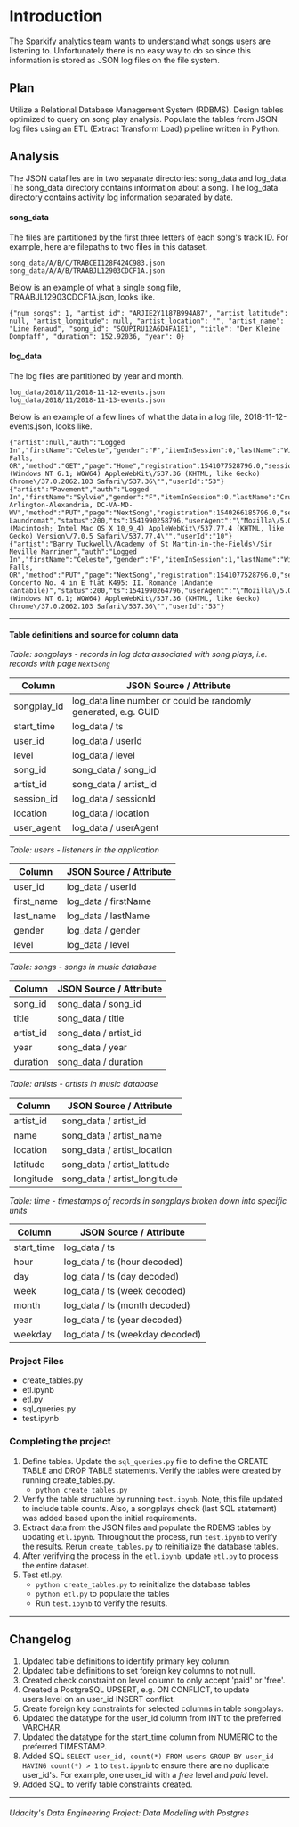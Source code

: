 # Introduction
The Sparkify analytics team wants to understand what songs users are listening to.  Unfortunately there is no easy way to do so since this information is stored as JSON log files on the file system.

## Plan
Utilize a Relational Database Management System (RDBMS).  Design tables optimized to query on song play analysis. Populate the tables from JSON log files using an ETL (Extract Transform Load) pipeline written in Python.

## Analysis
The JSON datafiles are in two separate directories: song_data and log_data.  The song_data directory contains information about a song.  The log_data directory contains activity log information separated by date.

#### song_data
The files are partitioned by the first three letters of each song's track ID. For example, here are filepaths to two files in this dataset.

    song_data/A/B/C/TRABCEI128F424C983.json
    song_data/A/A/B/TRAABJL12903CDCF1A.json

Below is an example of what a single song file, TRAABJL12903CDCF1A.json, looks like.

    {"num_songs": 1, "artist_id": "ARJIE2Y1187B994AB7", "artist_latitude": null, "artist_longitude": null, "artist_location": "", "artist_name": "Line Renaud", "song_id": "SOUPIRU12A6D4FA1E1", "title": "Der Kleine Dompfaff", "duration": 152.92036, "year": 0}

#### log_data
The log files are partitioned by year and month.

    log_data/2018/11/2018-11-12-events.json
    log_data/2018/11/2018-11-13-events.json

Below is an example of a few lines of what the data in a log file, 2018-11-12-events.json, looks like.

    {"artist":null,"auth":"Logged In","firstName":"Celeste","gender":"F","itemInSession":0,"lastName":"Williams","length":null,"level":"free","location":"Klamath Falls, OR","method":"GET","page":"Home","registration":1541077528796.0,"sessionId":438,"song":null,"status":200,"ts":1541990217796,"userAgent":"\"Mozilla\/5.0 (Windows NT 6.1; WOW64) AppleWebKit\/537.36 (KHTML, like Gecko) Chrome\/37.0.2062.103 Safari\/537.36\"","userId":"53"}
    {"artist":"Pavement","auth":"Logged In","firstName":"Sylvie","gender":"F","itemInSession":0,"lastName":"Cruz","length":99.16036,"level":"free","location":"Washington-Arlington-Alexandria, DC-VA-MD-WV","method":"PUT","page":"NextSong","registration":1540266185796.0,"sessionId":345,"song":"Mercy:The Laundromat","status":200,"ts":1541990258796,"userAgent":"\"Mozilla\/5.0 (Macintosh; Intel Mac OS X 10_9_4) AppleWebKit\/537.77.4 (KHTML, like Gecko) Version\/7.0.5 Safari\/537.77.4\"","userId":"10"}
    {"artist":"Barry Tuckwell\/Academy of St Martin-in-the-Fields\/Sir Neville Marriner","auth":"Logged In","firstName":"Celeste","gender":"F","itemInSession":1,"lastName":"Williams","length":277.15873,"level":"free","location":"Klamath Falls, OR","method":"PUT","page":"NextSong","registration":1541077528796.0,"sessionId":438,"song":"Horn Concerto No. 4 in E flat K495: II. Romance (Andante cantabile)","status":200,"ts":1541990264796,"userAgent":"\"Mozilla\/5.0 (Windows NT 6.1; WOW64) AppleWebKit\/537.36 (KHTML, like Gecko) Chrome\/37.0.2062.103 Safari\/537.36\"","userId":"53"}

***

#### Table definitions and source for column data

*Table:  songplays - records in log data associated with song plays, i.e. records with page `NextSong`*

|Column                          |JSON Source / Attribute|
|-------------------------------|-----------------------------
| songplay_id                   | log_data line number or could be randomly generated, e.g. GUID
|start_time | log_data / ts
|user_id | log_data / userId
| level | log_data / level
| song_id | song_data / song_id
| artist_id | song_data / artist_id
| session_id | log_data / sessionId
| location | log_data / location
| user_agent | log_data / userAgent

*Table:  users - listeners in the application*

|Column                         |JSON Source / Attribute|
|-------------------------------|-----------------------------
| user_id                       | log_data / userId
|first_name | log_data / firstName
|last_name | log_data / lastName
|gender | log_data / gender
| level | log_data / level

*Table:  songs - songs in music database*

|Column                         |JSON Source / Attribute|
|-------------------------------|-----------------------------
| song_id                       | song_data / song_id
| title | song_data / title
| artist_id | song_data / artist_id
| year | song_data / year
| duration | song_data / duration

*Table:  artists - artists in music database*

|Column                         |JSON Source / Attribute                      |
|-------------------------------|-----------------------------
| artist_id                     | song_data / artist_id
|name | song_data / artist_name
|location | song_data / artist_location
|latitude | song_data / artist_latitude
|longitude | song_data / artist_longitude

*Table:  time - timestamps of records in songplays broken down into specific units*

|Column                         | JSON Source / Attribute|
|-------------------------------|-----------------------------
| start_time                    |  log_data / ts
|hour | log_data / ts (hour decoded)
|day | log_data / ts (day decoded) 
|week | log_data / ts (week decoded)
|month | log_data / ts (month decoded)
|year | log_data / ts (year decoded)
|weekday | log_data / ts (weekday decoded)

### Project Files
* create_tables.py
* etl.ipynb
* etl.py
* sql_queries.py
* test.ipynb

### Completing the project
1.  Define tables.  Update the `sql_queries.py` file to define the CREATE TABLE and DROP TABLE statements.  Verify the tables were created by running create_tables.py.
    * `python create_tables.py`
2.  Verify the table structure by running `test.ipynb`.  Note, this file updated to include table counts.  Also, a songplays check (last SQL statement) was added based upon the initial requirements.
3. Extract data from the JSON files and populate the RDBMS tables by updating `etl.ipynb`.  Throughout the process, run `test.ipynb` to verify the results.  Rerun `create_tables.py` to reinitialize the database tables.
4. After verifying the process in the `etl.ipynb`, update `etl.py` to process the entire dataset.
5. Test etl.py.
    *  `python create_tables.py` to reinitialize the database tables
    *  `python etl.py` to populate the tables
    *  Run `test.ipynb` to verify the results.

***

## Changelog
1.  Updated table definitions to identify primary key column.
2.  Updated table definitions to set foreign key columns to not null.
3.  Created check constraint on level column to only accept 'paid' or 'free'.
4.  Created a PostgreSQL UPSERT, e.g. ON CONFLICT, to update users.level on an user_id INSERT conflict.
5.  Create foreign key constraints for selected columns in table songplays.
6.  Updated the datatype for the user_id column from INT to the preferred VARCHAR.
7.  Updated the datatype for the start_time column from NUMERIC to the preferred TIMESTAMP.
8.  Added SQL `SELECT user_id, count(*) FROM users GROUP BY user_id HAVING count(*) > 1` to `test.ipynb` to ensure there are no duplicate user_id's.  For example, one user_id with a *free* level and *paid* level.
9.  Added SQL to verify table constraints created.


***
###### Udacity's Data Engineering Project:  Data Modeling with Postgres